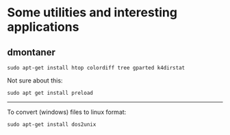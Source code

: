 Some utilities and interesting applications
===========================================


dmontaner
---------

    sudo apt-get install htop colordiff tree gparted k4dirstat 


Not sure about this:

    sudo apt get install preload

----

To convert (windows) files to linux format:

    sudo apt-get install dos2unix

